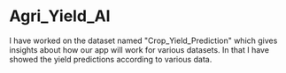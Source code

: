 # Agri_Yield_AI
I have worked on the dataset named "Crop_Yield_Prediction" which gives insights about how our app will work for various datasets. In that I have showed the yield predictions according to various data. 
